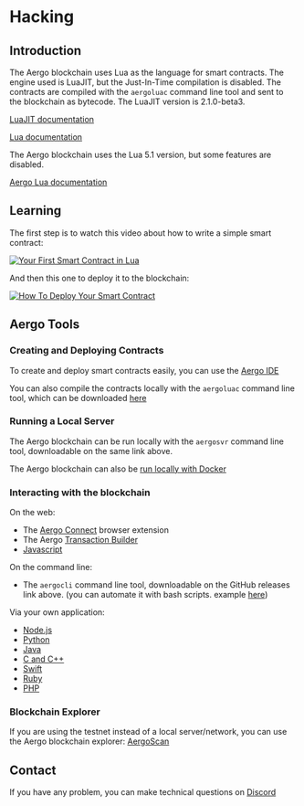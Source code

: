 # Hacking

## Introduction

The Aergo blockchain uses Lua as the language for smart contracts. The engine used is LuaJIT, but the Just-In-Time compilation is disabled. The contracts are compiled with the `aergoluac` command line tool and sent to the blockchain as bytecode. The LuaJIT version is 2.1.0-beta3.

[LuaJIT documentation](http://luajit.org/luajit.html)

[Lua documentation](https://www.lua.org/manual/5.1/)

The Aergo blockchain uses the Lua 5.1 version, but some features are disabled.

[Aergo Lua documentation](https://aergo.readthedocs.io/en/latest/smart-contracts/lua/index.html)


## Learning

The first step is to watch this video about how to write a simple smart contract:

[![Your First Smart Contract in Lua](https://img.youtube.com/vi/PWc_m544JtU/0.jpg)](https://www.youtube.com/watch?v=PWc_m544JtU)

And then this one to deploy it to the blockchain:

[![How To Deploy Your Smart Contract](https://img.youtube.com/vi/nVkxTAt08HE/0.jpg)](https://www.youtube.com/watch?v=nVkxTAt08HE)


## Aergo Tools

### Creating and Deploying Contracts

To create and deploy smart contracts easily, you can use the [Aergo IDE](https://ide.aergo.io/)

You can also compile the contracts locally with the `aergoluac` command line tool, which can be downloaded [here](https://github.com/aergoio/aergo/releases)

### Running a Local Server

The Aergo blockchain can be run locally with the `aergosvr` command line tool, downloadable on the same link above.

The Aergo blockchain can also be [run locally with Docker](https://aergo.readthedocs.io/en/2.2/running-node/quickstart.html?highlight=docker#using-docker)

### Interacting with the blockchain

On the web:

* The [Aergo Connect](https://chrome.google.com/webstore/detail/aergo-connect/iopigoikekfcpcapjlkcdlokheickhpc) browser extension
* The Aergo [Transaction Builder](https://tx-builder.aergo.io/)
* [Javascript](https://github.com/aergoio/herajs)

On the command line:

* The `aergocli` command line tool, downloadable on the GitHub releases link above.
(you can automate it with bash scripts. example [here](https://github.com/aergoio/aergo/blob/develop/tests/test-max-call-depth.sh))

Via your own application:

* [Node.js](https://github.com/aergoio/herajs)
* [Python](https://github.com/aergoio/herapy)
* [Java](https://github.com/aergoio/heraj)
* [C and C++](https://github.com/aergoio/libaergo)
* [Swift](https://github.com/aergoio/libaergo)
* [Ruby](https://github.com/aergoio/libaergo)
* [PHP](https://github.com/aergoio/heraphp)

### Blockchain Explorer

If you are using the testnet instead of a local server/network, you can use the Aergo blockchain explorer: [AergoScan](https://testnet.aergoscan.io/)


## Contact

If you have any problem, you can make technical questions on [Discord](https://discord.com/invite/YuPCCeH)
 
